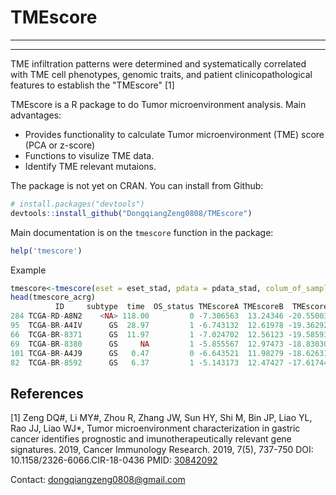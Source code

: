 # TMEscore
--------------------------------------
--------------------------------------

TME infiltration patterns were determined and systematically correlated with TME cell phenotypes, genomic traits, and patient clinicopathological features to establish the "TMEscore" [1]

TMEscore is a R package to do Tumor microenvironment analysis. Main advantages:
- Provides functionality to calculate Tumor microenvironment (TME) score (PCA or z-score)
- Functions to visulize TME data.
- Identify TME relevant mutaions.

The package is not yet on CRAN. You can install from Github:

``` r
# install.packages("devtools")
devtools::install_github("DongqiangZeng0808/TMEscore")
```
Main documentation is on the `tmescore` function in the package:

``` r
help('tmescore')
```

Example

``` r
tmescore<-tmescore(eset = eset_stad, pdata = pdata_stad, colum_of_sample = "ID")
head(tmescore_acrg)
          ID     subtype  time  OS_status TMEscoreA TMEscoreB  TMEscore
284 TCGA-RD-A8N2    <NA> 118.00         0 -7.306563  13.24346 -20.55003
95  TCGA-BR-A4IV      GS  28.97         1 -6.743132  12.61978 -19.36292
66  TCGA-BR-8371      GS  11.97         1 -7.024702  12.56123 -19.58593
69  TCGA-BR-8380      GS     NA         1 -5.855567  12.97473 -18.83030
101 TCGA-BR-A4J9      GS   0.47         0 -6.643521  11.98279 -18.62631
82  TCGA-BR-8592      GS   6.37         1 -5.143173  12.47427 -17.61744
```

References
----------
[1] Zeng DQ#, Li MY#, Zhou R, Zhang JW, Sun HY, Shi M, Bin JP, Liao YL, Rao JJ, Liao WJ*, Tumor microenvironment characterization in gastric cancer identifies prognostic and imunotherapeutically relevant gene signatures. 2019, Cancer Immunology Research. 2019, 7(5), 737-750
DOI: 10.1158/2326-6066.CIR-18-0436
PMID: [30842092](https://www.ncbi.nlm.nih.gov/pubmed/30842092)

Contact: dongqiangzeng0808@gmail.com
